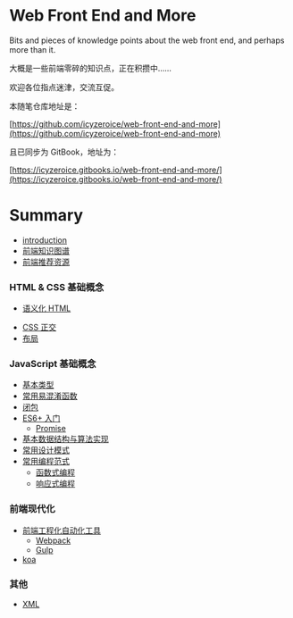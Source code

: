 # Web Front End and More

Bits and pieces of knowledge points about the web front end, and perhaps more than it.

大概是一些前端零碎的知识点，正在积攒中……

欢迎各位指点迷津，交流互促。

本随笔仓库地址是：

[https://github.com/icyzeroice/web-front-end-and-more](https://github.com/icyzeroice/web-front-end-and-more)

且已同步为 GitBook，地址为：

[https://icyzeroice.gitbooks.io/web-front-end-and-more/](https://icyzeroice.gitbooks.io/web-front-end-and-more/)


# Summary

* [introduction](README.md)
* [前端知识图谱](knowledge_graph.md)
* [前端推荐资源](recommend.md)

### HTML & CSS 基础概念

* [语义化 HTML](html+css/semantic_html.md)
<!-- * [AMP HTML](html+css/amp-html.md)
* [Shadow HTML](html+css/shadow-html.md) -->
* [CSS 正交](html+css/css_cross.md)
* [布局](html+css/layout.md)

### JavaScript 基础概念

* [基本类型](type.md)
* [常用易混淆函数](js/function.md)
* [闭包](js/closure.md)
* [ES6+ 入门](js/eslatest.md)
  * [Promise](js/promise.md)
* [基本数据结构与算法实现](js/algorithm.md)
* [常用设计模式](js/design_patterns.md)
* [常用编程范式](js/paradigm.md)
  * [函数式编程](js/functional.md)
  * [响应式编程](js/rp.md)
<!-- * [原型链](js/prototype.md) -->


### 前端现代化

<!-- * [直接操作 DOM](modernize/dom.md)
* [Virtual DOM](modernize/virtual-dom.md)
* [事件代理](modernize/vent-delegation.md) -->
* [前端工程化自动化工具](modernize/tools.md)
  * [Webpack](modernize/tools.md#Webpack)
  * [Gulp](modernize/tools.md#Gulp)
* [koa](modernize/koa.md)

### 其他

* [XML](others/xml.md)
